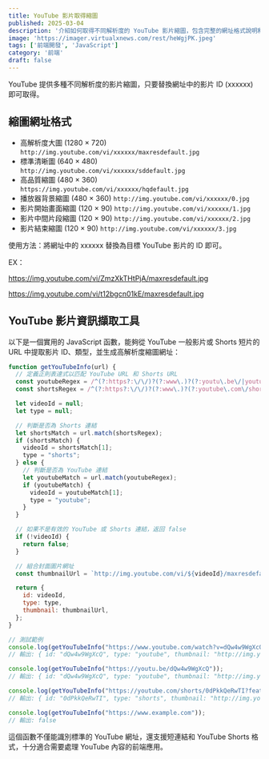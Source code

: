```yaml
---
title: YouTube 影片取得縮圖
published: 2025-03-04
description: '介紹如何取得不同解析度的 YouTube 影片縮圖，包含完整的網址格式說明和實用的 JavaScript 工具函數，幫助開發者輕鬆整合 YouTube 縮圖到自己的專案中。'
image: 'https://imager.virtualxnews.com/rest/heWgjPK.jpeg'
tags: ['前端開發', 'JavaScript']
category: '前端'
draft: false 
---
```


YouTube 提供多種不同解析度的影片縮圖，只要替換網址中的影片 ID (xxxxxx) 即可取得。

## 縮圖網址格式

- 高解析度大圖 (1280 × 720)
`http://img.youtube.com/vi/xxxxxx/maxresdefault.jpg`
- 標準清晰圖 (640 × 480)
`http://img.youtube.com/vi/xxxxxx/sddefault.jpg`
- 高品質縮圖 (480 × 360)
`https://img.youtube.com/vi/xxxxxx/hqdefault.jpg`
- 播放器背景縮圖 (480 × 360)
`http://img.youtube.com/vi/xxxxxx/0.jpg`
- 影片開始畫面縮圖 (120 × 90)
`http://img.youtube.com/vi/xxxxxx/1.jpg`
- 影片中間片段縮圖 (120 × 90)
`http://img.youtube.com/vi/xxxxxx/2.jpg`
- 影片結束縮圖 (120 × 90)
`http://img.youtube.com/vi/xxxxxx/3.jpg`

使用方法：將網址中的 xxxxxx 替換為目標 YouTube 影片的 ID 即可。

EX：

https://img.youtube.com/vi/ZmzXkTHtPjA/maxresdefault.jpg

https://img.youtube.com/vi/t12bgcn01kE/maxresdefault.jpg

## YouTube 影片資訊擷取工具

以下是一個實用的 JavaScript 函數，能夠從 YouTube 一般影片或 Shorts 短片的 URL 中提取影片 ID、類型，並生成高解析度縮圖網址：

```jsx
function getYouTubeInfo(url) {
  // 定義正則表達式以匹配 YouTube URL 和 Shorts URL
  const youtubeRegex = /^(?:https?:\/\/)?(?:www\.)?(?:youtu\.be\/|youtube\.com\/(?:embed\/|v\/|watch\?v=|watch\?.+&v=))((\w|-){11})(?:\S+)?$/;
  const shortsRegex = /^(?:https?:\/\/)?(?:www\.)?(?:youtube\.com\/shorts\/)([\w-]{11})(?:\S+)?$/;

  let videoId = null;
  let type = null;

  // 判斷是否為 Shorts 連結
  let shortsMatch = url.match(shortsRegex);
  if (shortsMatch) {
    videoId = shortsMatch[1];
    type = "shorts";
  } else {
    // 判斷是否為 YouTube 連結
    let youtubeMatch = url.match(youtubeRegex);
    if (youtubeMatch) {
      videoId = youtubeMatch[1];
      type = "youtube";
    }
  }

  // 如果不是有效的 YouTube 或 Shorts 連結，返回 false
  if (!videoId) {
    return false;
  }

  // 組合封面圖片網址
  const thumbnailUrl = `http://img.youtube.com/vi/${videoId}/maxresdefault.jpg`;

  return {
    id: videoId,
    type: type,
    thumbnail: thumbnailUrl,
  };
}

// 測試範例
console.log(getYouTubeInfo("https://www.youtube.com/watch?v=dQw4w9WgXcQ"));
// 輸出: { id: "dQw4w9WgXcQ", type: "youtube", thumbnail: "http://img.youtube.com/vi/dQw4w9WgXcQ/maxresdefault.jpg" }

console.log(getYouTubeInfo("https://youtu.be/dQw4w9WgXcQ"));
// 輸出: { id: "dQw4w9WgXcQ", type: "youtube", thumbnail: "http://img.youtube.com/vi/dQw4w9WgXcQ/maxresdefault.jpg" }

console.log(getYouTubeInfo("https://youtube.com/shorts/0dPkkQeRwTI?feature=share"));
// 輸出: { id: "0dPkkQeRwTI", type: "shorts", thumbnail: "http://img.youtube.com/vi/0dPkkQeRwTI/maxresdefault.jpg" }

console.log(getYouTubeInfo("https://www.example.com"));
// 輸出: false
```

這個函數不僅能識別標準的 YouTube 網址，還支援短連結和 YouTube Shorts 格式，十分適合需要處理 YouTube 內容的前端應用。